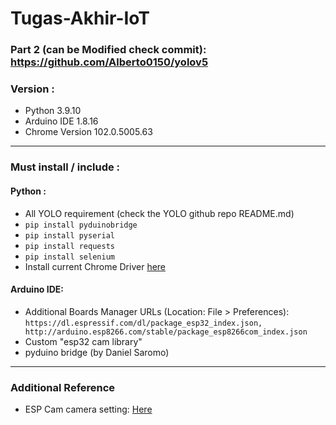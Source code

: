 # Tugas-Akhir-IoT

###  Part 2 (can be Modified check commit): https://github.com/Alberto0150/yolov5

### Version :
- Python 3.9.10  
- Arduino IDE 1.8.16
- Chrome Version 102.0.5005.63

--- 
### Must install / include : 
#### Python :
- All YOLO requirement (check the YOLO github repo README.md)
- ```pip install pyduinobridge```
- ```pip install pyserial```
- ```pip install requests```
- ```pip install selenium```
- Install current Chrome Driver [here](https://chromedriver.chromium.org/downloads)

#### Arduino IDE:
- Additional Boards Manager URLs (Location: File > Preferences): 
``` https://dl.espressif.com/dl/package_esp32_index.json, http://arduino.esp8266.com/stable/package_esp8266com_index.json ```
- Custom "esp32 cam library"
- pyduino bridge (by Daniel Saromo)

---
### Additional Reference
- ESP Cam camera setting: [Here](https://randomnerdtutorials.com/esp32-cam-ov2640-camera-settings/)